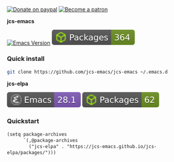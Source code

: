 [![Donate on paypal](https://img.shields.io/badge/paypal-donate-1?logo=paypal&color=blue)](https://www.paypal.me/jcs090218)
[![Become a patron](https://img.shields.io/badge/patreon-become%20a%20patron-orange.svg?logo=patreon)](https://www.patreon.com/jcs090218)

**jcs-emacs**

[![Emacs Version](https://img.shields.io/badge/Emacs-29.0.50+-7F5AB6.svg?logo=gnu%20emacs&logoColor=white)](https://www.gnu.org/software/emacs/download.html)
[![Packages](https://raw.githubusercontent.com/jcs-emacs/badges/master/config/packages.svg)](#)

### Quick install

```sh
git clone https://github.com/jcs-emacs/jcs-emacs ~/.emacs.d
```

**jcs-elpa**

[![Emacs Version](https://raw.githubusercontent.com/jcs-emacs/badges/master/elpa/emacs.svg)](https://www.gnu.org/software/emacs/download.html)
[![Packages](https://raw.githubusercontent.com/jcs-emacs/badges/master/elpa/packages.svg)](#)

### Quickstart

```elisp
(setq package-archives
      `(,@package-archives
        ("jcs-elpa" . "https://jcs-emacs.github.io/jcs-elpa/packages/")))
```
